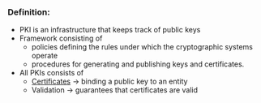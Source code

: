 ### Definition:
- PKI is an infrastructure that keeps track of public keys 
- Framework consisting of
	- policies defining the rules under which the cryptographic systems operate
	- procedures for generating and publishing keys and certificates. 
- All PKIs consists of
	-  [Certificates](Certificates.md) -> binding a public key to an entity
	- Validation  -> guarantees that certificates are valid